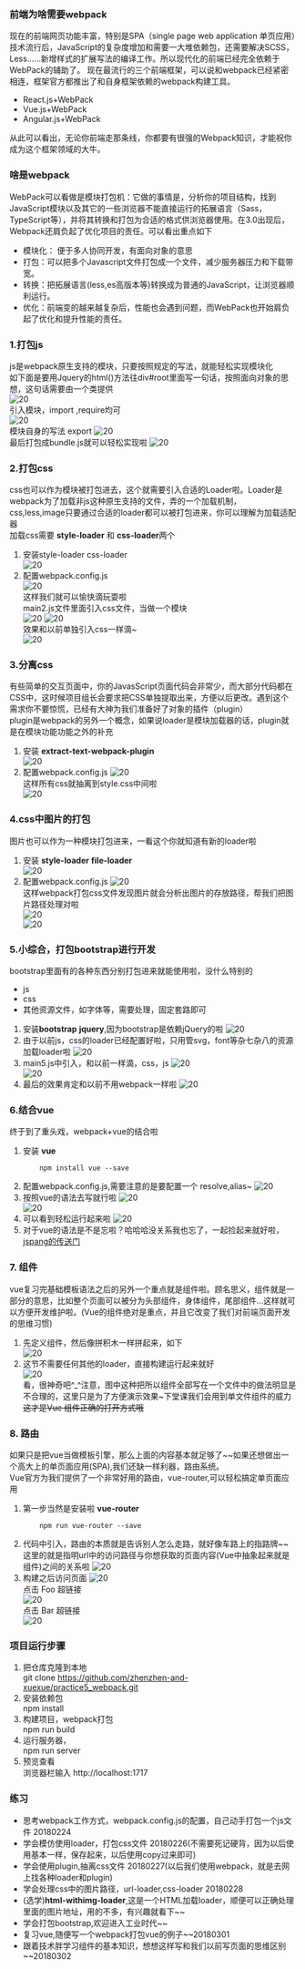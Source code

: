 ### 前端为啥需要webpack
现在的前端网页功能丰富，特别是SPA（single page web application 单页应用）技术流行后，JavaScript的复杂度增加和需要一大堆依赖包，还需要解决SCSS，Less……新增样式的扩展写法的编译工作。所以现代化的前端已经完全依赖于WebPack的辅助了。
现在最流行的三个前端框架，可以说和webpack已经紧密相连，框架官方都推出了和自身框架依赖的webpack构建工具。

- React.js+WebPack
- Vue.js+WebPack
- Angular.js+WebPack

从此可以看出，无论你前端走那条线，你都要有很强的Webpack知识，才能祝你成为这个框架领域的大牛。

### 啥是webpack
WebPack可以看做是模块打包机：它做的事情是，分析你的项目结构，找到JavaScript模块以及其它的一些浏览器不能直接运行的拓展语言（Sass，TypeScript等），并将其转换和打包为合适的格式供浏览器使用。在3.0出现后，Webpack还肩负起了优化项目的责任。可以看出重点如下

- 模块化： 便于多人协同开发，有面向对象的意思
- 打包：可以把多个Javascript文件打包成一个文件，减少服务器压力和下载带宽。
- 转换：把拓展语言(less,es高版本等)转换成为普通的JavaScript，让浏览器顺利运行。
- 优化：前端变的越来越复杂后，性能也会遇到问题，而WebPack也开始肩负起了优化和提升性能的责任。

### 1.打包js
js是webpack原生支持的模块，只要按照规定的写法，就能轻松实现模块化<br />
如下面是要用Jquery的html()方法往div#root里面写一句话，按照面向对象的思想，这句话需要由一个类提供<br />
![20](https://raw.githubusercontent.com/wiki/sodyxiezhen/practice3_less/30.png)<br />
引入模块，import ,require均可<br />
![20](https://raw.githubusercontent.com/wiki/sodyxiezhen/practice3_less/31.png)<br />
模块自身的写法 export 
![20](https://raw.githubusercontent.com/wiki/sodyxiezhen/practice3_less/32.png)<br />
最后打包成bundle.js就可以轻松实现啦
![20](https://raw.githubusercontent.com/wiki/sodyxiezhen/practice3_less/33.png)<br />

### 2.打包css
css也可以作为模块被打包进去，这个就需要引入合适的Loader啦。Loader是webpack为了加载非js这种原生支持的文件，弄的一个加载机制，css,less,image只要通过合适的loader都可以被打包进来，你可以理解为加载适配器<br />
加载css需要 **style-loader** 和 **css-loader**两个<br />
1. 安装style-loader css-loader<br />
![20](https://raw.githubusercontent.com/wiki/sodyxiezhen/practice3_less/40.png)<br />
2. 配置webpack.config.js<br />
![20](https://raw.githubusercontent.com/wiki/sodyxiezhen/practice3_less/41.png)<br />
这样我们就可以愉快滴玩耍啦<br />
main2.js文件里面引入css文件，当做一个模块<br />
![20](https://raw.githubusercontent.com/wiki/sodyxiezhen/practice3_less/42.png)
![20](https://raw.githubusercontent.com/wiki/sodyxiezhen/practice3_less/43.png)<br />
效果和以前单独引入css一样滴~<br />
![20](https://raw.githubusercontent.com/wiki/sodyxiezhen/practice3_less/44.png)<br />

### 3.分离css
有些简单的交互页面中，你的JavasScript页面代码会非常少，而大部分代码都在CSS中，这时候项目组长会要求把CSS单独提取出来，方便以后更改。遇到这个需求你不要惊慌，已经有大神为我们准备好了对象的插件（plugin）<br />
plugin是webpack的另外一个概念，如果说loader是模块加载器的话，plugin就是在模块功能功能之外的补充
1. 安装 **extract-text-webpack-plugin** <br />
![20](https://raw.githubusercontent.com/wiki/sodyxiezhen/practice3_less/52.png)<br />
2. 配置webpack.config.js
![20](https://raw.githubusercontent.com/wiki/sodyxiezhen/practice3_less/51.png)<br />
这样所有css就抽离到style.css中间啦<br />
![20](https://raw.githubusercontent.com/wiki/sodyxiezhen/practice3_less/53.png)<br />

### 4.css中图片的打包
图片也可以作为一种模块打包进来，一看这个你就知道有新的loader啦<br />
1. 安装 **style-loader** **file-loader** <br />
![20](https://raw.githubusercontent.com/wiki/sodyxiezhen/practice3_less/61.png)<br />
2. 配置webpack.config.js
![20](https://raw.githubusercontent.com/wiki/sodyxiezhen/practice3_less/62.png)<br />
这样webpack打包css文件发现图片就会分析出图片的存放路径，帮我们把图片路径处理对啦<br />
![20](https://raw.githubusercontent.com/wiki/sodyxiezhen/practice3_less/63.png)<br />
![20](https://raw.githubusercontent.com/wiki/sodyxiezhen/practice3_less/64.png)<br />

### 5.小综合，打包bootstrap进行开发
bootstrap里面有的各种东西分别打包进来就能使用啦，没什么特别的
- js
- css
- 其他资源文件，如字体等，需要处理，固定套路即可

1. 安装**bootstrap** **jquery**,因为bootstrap是依赖jQuery的啦
![20](https://raw.githubusercontent.com/wiki/sodyxiezhen/practice3_less/71.png)<br />
2. 由于以前js，css的loader已经配置好啦，只用管svg，font等杂七杂八的资源加载loader啦
![20](https://raw.githubusercontent.com/wiki/sodyxiezhen/practice3_less/72.png)<br />
3. main5.js中引入，和以前一样滴，css，js
![20](https://raw.githubusercontent.com/wiki/sodyxiezhen/practice3_less/74.png)<br />
![20](https://raw.githubusercontent.com/wiki/sodyxiezhen/practice3_less/73.png)<br />
4. 最后的效果肯定和以前不用webpack一样啦
![20](https://raw.githubusercontent.com/wiki/sodyxiezhen/practice3_less/75.png)<br />

### 6.结合vue
终于到了重头戏，webpack+vue的结合啦
1. 安装 **vue**<br />
	```
		npm install vue --save
	```
2. 配置webpack.config.js,需要注意的是要配置一个 resolve,alias~
	![20](https://raw.githubusercontent.com/wiki/sodyxiezhen/practice3_less/81.png)<br />
3. 按照vue的语法去写就行啦
	![20](https://raw.githubusercontent.com/wiki/sodyxiezhen/practice3_less/82.png)<br />
	![20](https://raw.githubusercontent.com/wiki/sodyxiezhen/practice3_less/83.png)<br />
4. 可以看到轻松运行起来啦
	![20](https://raw.githubusercontent.com/wiki/sodyxiezhen/practice3_less/84.png)<br />
5. 对于vue的语法是不是忘啦？哈哈哈没关系我也忘了，一起捡起来就好啦，[jspang的传送门](http://jspang.com/2018/01/21/vue-timeline/)

### 7. 组件
vue复习完基础模板语法之后的另外一个重点就是组件啦。顾名思义，组件就是一部分的意思，比如整个页面可以被分为头部组件，身体组件，尾部组件...这样就可以方便开发维护啦。(Vue的组件绝对是重点，并且它改变了我们对前端页面开发的思维习惯)
1. 先定义组件，然后像拼积木一样拼起来，如下<br />
	![20](https://raw.githubusercontent.com/wiki/sodyxiezhen/practice3_less/91.png)<br />
2. 这节不需要任何其他的loader，直接构建运行起来就好<br />
	![20](https://raw.githubusercontent.com/wiki/sodyxiezhen/practice3_less/92.png)<br />
看，很神奇吧^_^注意，图中这种把所以组件全部写在一个文件中的做法明显是不合理的，这里只是为了方便演示效果~下堂课我们会用到单文件组件的威力~~这才是Vue 组件正确的打开方式哦~~

### 8. 路由
如果只是把vue当做模板引擎，那么上面的内容基本就足够了~~如果还想做出一个高大上的单页面应用(SPA),我们还缺一样利器，路由系统。<br />
Vue官方为我们提供了一个非常好用的路由，vue-router,可以轻松搞定单页面应用
1. 第一步当然是安装啦 **vue-router**
	```
		npm run vue-router --save
	```
2. 代码中引入，路由的本质就是告诉别人怎么走路，就好像车路上的指路牌~~这里的就是指明url中的访问路径与你想获取的页面内容(Vue中抽象起来就是组件)之间的关系啦
	![20](https://raw.githubusercontent.com/wiki/sodyxiezhen/practice3_less/101.png)<br />
3. 构建之后访问页面
	![20](https://raw.githubusercontent.com/wiki/sodyxiezhen/practice3_less/102.png)<br />
	点击 Foo 超链接<br />
	![20](https://raw.githubusercontent.com/wiki/sodyxiezhen/practice3_less/103.png)<br />
	点击 Bar 超链接<br />
	![20](https://raw.githubusercontent.com/wiki/sodyxiezhen/practice3_less/104.png)<br />

### 项目运行步骤
1. 把仓库克隆到本地<br />
	git clone https://github.com/zhenzhen-and-xuexue/practice5_webpack.git
2. 安装依赖包<br />
	npm install
3. 构建项目，webpack打包<br />
	npm run build
4. 运行服务器，<br />
	npm run server 
5. 预览查看<br />
	浏览器栏输入 http://localhost:1717

### 练习
- 思考webpack工作方式，webpack.config.js的配置，自己动手打包一个js文件 20180224
- 学会模仿使用loader，打包css文件 20180226(不需要死记硬背，因为以后使用基本一样，保存起来，以后使用copy过来即可)
- 学会使用plugin,抽离css文件 20180227(以后我们使用webpack，就是去网上找各种loader和plugin)
- 学会处理css中的图片路径，url-loader,css-loader 20180228
- (选学)**html-withimg-loader**,这是一个HTML加载loader，顺便可以正确处理里面的图片地址，用的不多，有兴趣就看下~~
- 学会打包bootstrap,欢迎进入工业时代~~
- 复习vue,随便写一个webpack打包vue的例子~~20180301
- 跟着技术胖学习组件的基本知识，想想这样写和我们以前写页面的思维区别~~20180302